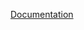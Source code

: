 [Documentation](https://docs.fluxninja.com/reference/policies/bundled_blueprints/dashboards/signals-dashboard)
